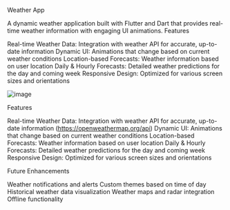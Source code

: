 Weather App

A dynamic weather application built with Flutter and Dart that provides real-time weather information with engaging UI animations.
Features

Real-time Weather Data: Integration with weather API for accurate, up-to-date information
Dynamic UI: Animations that change based on current weather conditions
Location-based Forecasts: Weather information based on user location
Daily & Hourly Forecasts: Detailed weather predictions for the day and coming week
Responsive Design: Optimized for various screen sizes and orientations

![image](https://github.com/user-attachments/assets/c359d978-9db9-4db0-9238-059dea260172)

Features

Real-time Weather Data: Integration with weather API for accurate, up-to-date information (https://openweathermap.org/api)
Dynamic UI: Animations that change based on current weather conditions
Location-based Forecasts: Weather information based on user location
Daily & Hourly Forecasts: Detailed weather predictions for the day and coming week
Responsive Design: Optimized for various screen sizes and orientations

Future Enhancements

Weather notifications and alerts
Custom themes based on time of day
Historical weather data visualization
Weather maps and radar integration
Offline functionality
